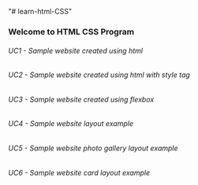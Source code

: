 "# learn-html-CSS" 

### Welcome to HTML CSS Program

###### UC1 - Sample website created using html

###### UC2 - Sample website created using html with style tag

###### UC3 - Sample website created using flexbox

###### UC4 - Sample website layout example

###### UC5 - Sample website photo gallery layout example

###### UC6 - Sample website card layout example
